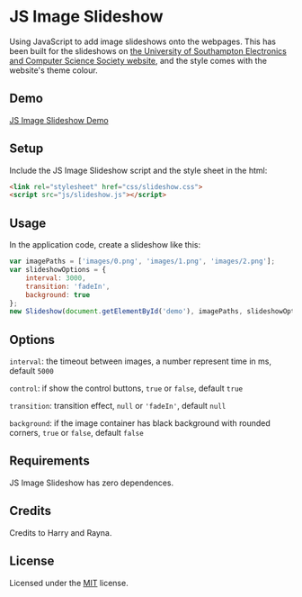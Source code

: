 # JS Image Slideshow

Using JavaScript to add image slideshows onto the webpages. This has been built for the slideshows on [the University of Southampton Electronics and Computer Science Society website](<https://society.ecs.soton.ac.uk>), and the style comes with the website's theme colour.

## Demo

[JS Image Slideshow Demo](https://allc.github.io/JS-Image-Slideshow/demo/)

## Setup

Include the JS Image Slideshow script and the style sheet in the html:

```HTML
<link rel="stylesheet" href="css/slideshow.css">
<script src="js/slideshow.js"></script>
```

## Usage

In the application code, create a slideshow like this:

```JavaScript
var imagePaths = ['images/0.png', 'images/1.png', 'images/2.png'];
var slideshowOptions = {
    interval: 3000,
    transition: 'fadeIn',
    background: true
};
new Slideshow(document.getElementById('demo'), imagePaths, slideshowOptions);
```

## Options
`interval`: the timeout between images, a number represent time in ms, default `5000`

`control`: if show the control buttons, `true` or `false`, default `true`

`transition`: transition effect, `null` or `'fadeIn'`, default `null`

`background`: if the image container has black background with rounded corners, `true` or `false`, default `false`

## Requirements

JS Image Slideshow has zero dependences.

## Credits

Credits to Harry and Rayna.

## License

Licensed under the [MIT](https://github.com/allc/JS-Image-Slideshow/blob/master/LICENSE) license.
